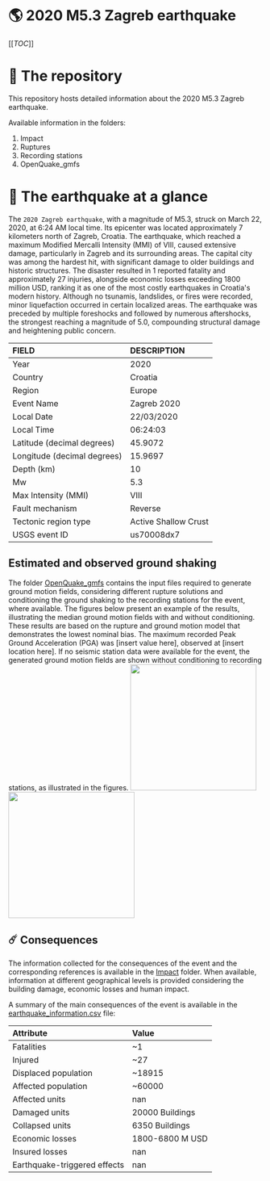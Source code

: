 # 🌎 2020 M5.3 Zagreb earthquake
[[_TOC_]]

# 📂 The repository

This repository hosts detailed information about the 2020 M5.3 Zagreb earthquake.

Available information in the folders:

1. Impact
2. Ruptures
3. Recording stations
4. OpenQuake_gmfs


# 🚀 The earthquake at a glance 

The `2020 Zagreb earthquake`, with a magnitude of M5.3, struck on March 22, 2020, at 6:24 AM local time. Its epicenter was located approximately 7 kilometers north of Zagreb, Croatia. The earthquake, which reached a maximum Modified Mercalli Intensity (MMI) of VIII, caused extensive damage, particularly in Zagreb and its surrounding areas. The capital city was among the hardest hit, with significant damage to older buildings and historic structures. The disaster resulted in 1 reported fatality and approximately 27 injuries, alongside economic losses exceeding 1800 million USD, ranking it as one of the most costly earthquakes in Croatia's modern history. Although no tsunamis, landslides, or fires were recorded, minor liquefaction occurred in certain localized areas. The earthquake was preceded by multiple foreshocks and followed by numerous aftershocks, the strongest reaching a magnitude of 5.0, compounding structural damage and heightening public concern.

| FIELD | DESCRIPTION |
|:-------|:-------------|
| Year | 2020 |
| Country | Croatia |
| Region | Europe |
| Event Name | Zagreb 2020 |
| Local Date | 22/03/2020 |
| Local Time | 06:24:03 |
| Latitude (decimal degrees) | 45.9072 |
| Longitude (decimal degrees) | 15.9697 |
| Depth (km) | 10 |
| Mw | 5.3 |
| Max Intensity (MMI) | VIII |
| Fault mechanism | Reverse |
| Tectonic region type | Active Shallow Crust |
| USGS event ID | us70008dx7 |

## Estimated and observed ground shaking

The folder [OpenQuake_gmfs](./OpenQuake_gmfs/) contains the input files required to generate ground motion fields, considering different rupture solutions and conditioning the ground shaking to the recording stations for the event, where available. The figures below present an example of the results, illustrating the median ground motion fields with and without conditioning. These results are based on the rupture and ground motion model that demonstrates the lowest nominal bias. The maximum recorded Peak Ground Acceleration (PGA) was [insert value here], observed at [insert location here]. If no seismic station data were available for the event, the generated ground motion fields are shown without conditioning to recording stations, as illustrated in the figures.
<img src="./4_OpenQuake_gmfs/median_gmf_stations_none.png" height="250">
<img src="./4_OpenQuake_gmfs/median_gmf_stations_seismic.png" height="250">

## ☄️ Consequences

The information collected for the consequences of the event and the corresponding references is available in the [Impact](./Impact) folder. When available, information at different geographical levels is provided considering the building damage, economic losses and human impact.

A summary of the main consequences of the event is available in the [earthquake_information.csv](./earthquake_information.csv) file:

| Attribute | Value |
|:-------|:-------------|
| Fatalities | ~1 |
| Injured | ~27 |
| Displaced population | ~18915 |
| Affected population | ~60000 |
| Affected units | nan |
| Damaged units | 20000 Buildings |
| Collapsed units | 6350 Buildings |
| Economic losses | 1800-6800 M USD |
| Insured losses | nan |
| Earthquake-triggered effects | nan |